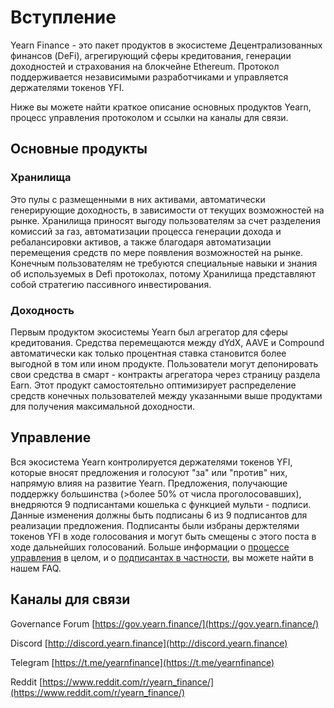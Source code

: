 # Вступление

Yearn Finance - это пакет продуктов в экосистеме Децентрализованных финансов (DeFi), агрегирующий сферы кредитования, генерации доходностей и страхования на блокчейне Ethereum. Протокол поддерживается независимыми разработчиками и управляется держателями токенов YFI.

Ниже вы можете найти краткое описание основных продуктов Yearn, процесс управления протоколом и ссылки на каналы для связи.

## Основные продукты

### Хранилища

Это пулы с размещенными в них активами, автоматически генерирующие доходность, в зависимости от текущих возможностей на рынке. Хранилища приносят выгоду пользователям за счет разделения комиссий за газ, автоматизации процесса генерации дохода и ребалансировки активов, а также благодаря автоматизации перемещения средств по мере появления возможностей на рынке. Конечным пользователям не требуются специальные навыки и знания об используемых в Defi протоколах, потому Хранилища представляют собой стратегию пассивного инвестирования.

### Доходность

Первым продуктом экосистемы Yearn был агрегатор для сферы кредитования. Средства перемещаются между dYdX, AAVE и Compound автоматически как только процентная ставка становится более выгодной в том или ином продукте. Пользователи могут депонировать свои средства в смарт - контракты агрегатора через страницу раздела Earn. Этот продукт самостоятельно оптимизирует распределение средств конечных пользователей между указанными выше продуктами для получения максимальной доходности.

## Управление

Вся экосистема Yearn контролируется держателями токенов YFI, которые вносят предложения и голосуют "за" или "против" них, напрямую влияя на развитие Yearn. Предложения, получающие поддержку большинства \(&gt;более 50% от числа проголосовавших\), внедряются 9 подписантами кошелька с функцией мульти - подписи. Данные изменения должны быть подписаны 6 из 9 подписантов для реализации предложения. Подписанты были избраны держтелями токенов YFI в ходе голосования и могут быть смещены с этого поста в ходе дальнейших голосований. Больше информации о [процессе управления](https://docs.yearn.finance/resources/faq#governance) в целом, и о [подписантах в частности](https://docs.yearn.finance/resources/faq#who-is-on-the-multisig), вы можете найти в нашем FAQ. 

## Каналы для связи

Governance Forum [https://gov.yearn.finance/](https://gov.yearn.finance/)

Discord [http://discord.yearn.finance](http://discord.yearn.finance)

Telegram [https://t.me/yearnfinance](https://t.me/yearnfinance)

Reddit [https://www.reddit.com/r/yearn_finance/](https://www.reddit.com/r/yearn_finance/)
